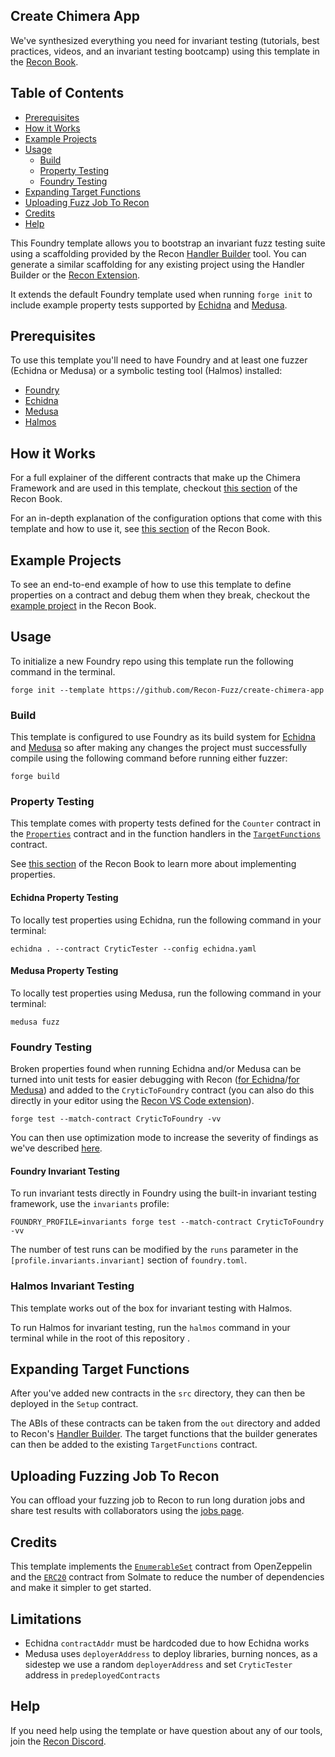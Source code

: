 ## Create Chimera App

We've synthesized everything you need for invariant testing (tutorials, best practices, videos, and an invariant testing bootcamp) using this template in the [Recon Book](https://book.getrecon.xyz/).

## Table of Contents

- [Prerequisites](#prerequisites)
- [How it Works](#how-it-works)
- [Example Projects](#example-projects)
- [Usage](#usage)
  - [Build](#build)
  - [Property Testing](#echidna-property-testing)
  - [Foundry Testing](#foundry-testing)
- [Expanding Target Functions](#expanding-target-functions)
- [Uploading Fuzz Job To Recon](#uploading-fuzz-job-to-recon)
- [Credits](#credits)
- [Help](#help)

  
This Foundry template allows you to bootstrap an invariant fuzz testing suite using a scaffolding provided by the Recon [Handler Builder](https://getrecon.xyz/tools/builder) tool. You can generate a similar scaffolding for any existing project using the Handler Builder or the [Recon Extension](https://book.getrecon.xyz/free_recon_tools/recon_extension.html).

It extends the default Foundry template used when running `forge init` to include example property tests supported by [Echidna](https://github.com/crytic/echidna) and [Medusa](https://github.com/crytic/medusa).

## Prerequisites
To use this template you'll need to have Foundry and at least one fuzzer (Echidna or Medusa) or a symbolic testing tool (Halmos) installed:
- [Foundry](https://book.getfoundry.sh/getting-started/installation)
- [Echidna](https://github.com/crytic/echidna?tab=readme-ov-file#installation)
- [Medusa](https://github.com/crytic/medusa?tab=readme-ov-file#install)
- [Halmos](https://github.com/a16z/halmos?tab=readme-ov-file#installation)

## How it Works

For a full explainer of the different contracts that make up the Chimera Framework and are used in this template, checkout [this section](https://book.getrecon.xyz/writing_invariant_tests/chimera_framework.html) of the Recon Book.

For an in-depth explanation of the configuration options that come with this template and how to use it, see [this section](https://book.getrecon.xyz/writing_invariant_tests/create_chimera_app.html) of the Recon Book.

## Example Projects 
To see an end-to-end example of how to use this template to define properties on a contract and debug them when they break, checkout the [example project](https://book.getrecon.xyz/writing_invariant_tests/example_project.html) in the Recon Book. 

## Usage
To initialize a new Foundry repo using this template run the following command in the terminal.

```shell
forge init --template https://github.com/Recon-Fuzz/create-chimera-app
```

### Build
This template is configured to use Foundry as its build system for [Echidna](https://github.com/Recon-Fuzz/create-chimera-app-2/blob/271c3506a040b30011accfc15ba253cf99a4e6f1/echidna.yaml#L9) and [Medusa](https://github.com/Recon-Fuzz/create-chimera-app-2/blob/271c3506a040b30011accfc15ba253cf99a4e6f1/medusa.json#L73-L83) so after making any changes the project must successfully compile using the following command before running either fuzzer:

```shell
forge build
```

### Property Testing
This template comes with property tests defined for the `Counter` contract in the [`Properties`](https://github.com/Recon-Fuzz/create-chimera-app-2/blob/main/test/recon/Properties.sol) contract and in the function handlers in the [`TargetFunctions`](https://github.com/Recon-Fuzz/create-chimera-app-2/blob/14f651389623f23880723f01936c546b6d0234a1/test/recon/TargetFunctions.sol#L23-L51) contract.

See [this section](https://book.getrecon.xyz/writing_invariant_tests/implementing_properties.html) of the Recon Book to learn more about implementing properties.

#### Echidna Property Testing
To locally test properties using Echidna, run the following command in your terminal:
```shell
echidna . --contract CryticTester --config echidna.yaml
```

#### Medusa Property Testing
To locally test properties using Medusa, run the following command in your terminal:

```shell
medusa fuzz
```

### Foundry Testing
Broken properties found when running Echidna and/or Medusa can be turned into unit tests for easier debugging with Recon ([for Echidna](https://getrecon.xyz/tools/echidna)/[for Medusa](https://getrecon.xyz/tools/medusa)) and added to the `CryticToFoundry` contract (you can also do this directly in your editor using the [Recon VS Code extension](https://book.getrecon.xyz/free_recon_tools/recon_extension.html#reproducer-generation)).

```shell
forge test --match-contract CryticToFoundry -vv
```

You can then use optimization mode to increase the severity of findings as we've described [here](https://book.getrecon.xyz/writing_invariant_tests/optimizing_broken_properties.html).

#### Foundry Invariant Testing
To run invariant tests directly in Foundry using the built-in invariant testing framework, use the `invariants` profile:

```shell
FOUNDRY_PROFILE=invariants forge test --match-contract CryticToFoundry -vv
```

The number of test runs can be modified by the `runs` parameter in the `[profile.invariants.invariant]` section of `foundry.toml`.

### Halmos Invariant Testing
This template works out of the box for invariant testing with Halmos.

To run Halmos for invariant testing, run the `halmos` command in your terminal while in the root of this repository .

## Expanding Target Functions
After you've added new contracts in the `src` directory, they can then be deployed in the `Setup` contract.

The ABIs of these contracts can be taken from the `out` directory and added to Recon's [Handler Builder](https://book.getrecon.xyz/free_recon_tools/builder.html). The target functions that the builder generates can then be added to the existing `TargetFunctions` contract. 

## Uploading Fuzzing Job To Recon

You can offload your fuzzing job to Recon to run long duration jobs and share test results with collaborators using the [jobs page](https://book.getrecon.xyz/using_recon/running_jobs.html).

## Credits
This template implements the [`EnumerableSet`](https://github.com/OpenZeppelin/openzeppelin-contracts/blob/master/contracts/utils/structs/EnumerableSet.sol) contract from OpenZeppelin and the [`ERC20`](https://github.com/transmissions11/solmate/blob/main/src/tokens/ERC20.sol) contract from Solmate to reduce the number of dependencies and make it simpler to get started.

## Limitations

- Echidna `contractAddr` must be hardcoded due to how Echidna works
- Medusa uses `deployerAddress` to deploy libraries, burning nonces, as a sidestep we use a random `deployerAddress` and set `CryticTester` address in `predeployedContracts` 

## Help

If you need help using the template or have question about any of our tools, join the [Recon Discord](https://getrecon.xyz/discord).
